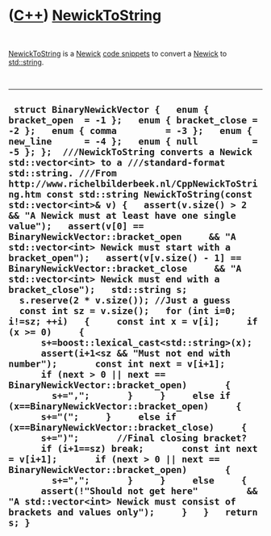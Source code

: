 



 

 

 

 

 

([C++](Cpp.htm)) [NewickToString](CppNewickToString.htm)
========================================================

 

[NewickToString](CppNewickToString.htm) is a [Newick](CppNewick.htm)
[code snippets](CppCodeSnippets.htm) to convert a
[Newick](CppNewick.htm) to [std::string](CppString.htm).

 

  ------------------------------------------------------------------------------------------------------------------------------------------------------------------------------------------------------------------------------------------------------------------------------------------------------------------------------------------------------------------------------------------------------------------------------------------------------------------------------------------------------------------------------------------------------------------------------------------------------------------------------------------------------------------------------------------------------------------------------------------------------------------------------------------------------------------------------------------------------------------------------------------------------------------------------------------------------------------------------------------------------------------------------------------------------------------------------------------------------------------------------------------------------------------------------------------------------------------------------------------------------------------------------------------------------------------------------------------------------------------------------------------------------------------------------------------------------------------------------------------------------------------------------------------------------------------------------------------------------------------------------------------------------------------------------
  ` struct BinaryNewickVector {   enum { bracket_open  = -1 };   enum { bracket_close = -2 };   enum { comma         = -3 };   enum { new_line      = -4 };   enum { null          = -5 }; };  ///NewickToString converts a Newick std::vector<int> to a ///standard-format std::string. ///From http://www.richelbilderbeek.nl/CppNewickToString.htm const std::string NewickToString(const std::vector<int>& v) {   assert(v.size() > 2 && "A Newick must at least have one single value");   assert(v[0] == BinaryNewickVector::bracket_open     && "A std::vector<int> Newick must start with a bracket_open");   assert(v[v.size() - 1] == BinaryNewickVector::bracket_close     && "A std::vector<int> Newick must end with a bracket_close");   std::string s;   s.reserve(2 * v.size()); //Just a guess   const int sz = v.size();   for (int i=0; i!=sz; ++i)   {     const int x = v[i];     if (x >= 0)     {       s+=boost::lexical_cast<std::string>(x);       assert(i+1<sz && "Must not end with number");       const int next = v[i+1];       if (next > 0 || next == BinaryNewickVector::bracket_open)       {         s+=",";       }     }     else if (x==BinaryNewickVector::bracket_open)     {       s+="(";     }     else if (x==BinaryNewickVector::bracket_close)     {       s+=")";       //Final closing bracket?       if (i+1==sz) break;       const int next = v[i+1];       if (next > 0 || next == BinaryNewickVector::bracket_open)       {         s+=",";       }     }     else     {       assert(!"Should not get here"         && "A std::vector<int> Newick must consist of brackets and values only");     }   }   return s; }`
  ------------------------------------------------------------------------------------------------------------------------------------------------------------------------------------------------------------------------------------------------------------------------------------------------------------------------------------------------------------------------------------------------------------------------------------------------------------------------------------------------------------------------------------------------------------------------------------------------------------------------------------------------------------------------------------------------------------------------------------------------------------------------------------------------------------------------------------------------------------------------------------------------------------------------------------------------------------------------------------------------------------------------------------------------------------------------------------------------------------------------------------------------------------------------------------------------------------------------------------------------------------------------------------------------------------------------------------------------------------------------------------------------------------------------------------------------------------------------------------------------------------------------------------------------------------------------------------------------------------------------------------------------------------------------------

 

 

 

 

 





 



